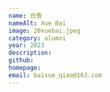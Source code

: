```yaml
---
name: 白雪
nameAlt: Xue Bai
image: 20xuebai.jpeg
category: alumni
year: 2023
description:
github:
homepage:
email: baixue_qiao@163.com
---
```


